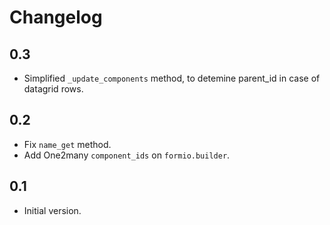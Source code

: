# Changelog

## 0.3

- Simplified `_update_components` method, to detemine parent_id in case of datagrid rows.

## 0.2

- Fix `name_get` method.
- Add One2many `component_ids` on `formio.builder`.

## 0.1

- Initial version.
